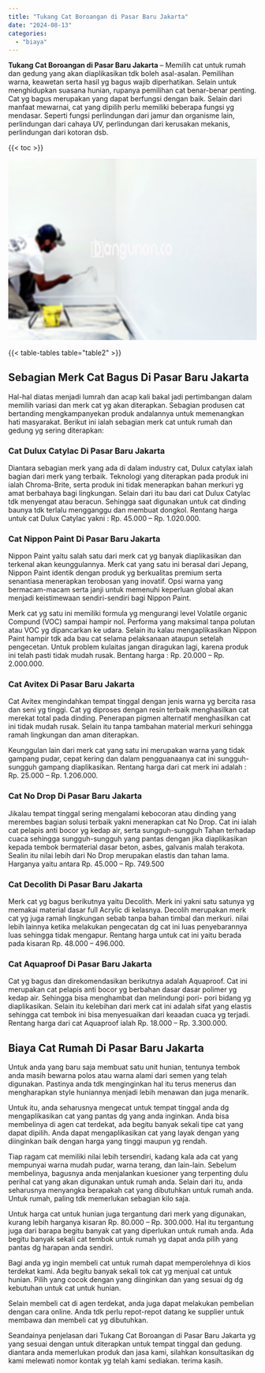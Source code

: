 ```yaml
---
title: "Tukang Cat Boroangan di Pasar Baru Jakarta"
date: "2024-08-13"
categories: 
  - "biaya"
---
```


**Tukang Cat Boroangan di Pasar Baru Jakarta** – Memilih cat untuk rumah dan gedung yang akan diaplikasikan tdk boleh asal-asalan. Pemilihan warna, keawetan serta hasil yg bagus wajib diperhatikan. Selain untuk menghidupkan suasana hunian, rupanya pemilihan cat benar-benar penting. Cat yg bagus merupakan yang dapat berfungsi dengan baik. Selain dari manfaat mewarnai, cat yang dipilih perlu memiliki beberapa fungsi yg mendasar. Seperti fungsi perlindungan dari jamur dan organisme lain, perlindungan dari cahaya UV, perlindungan dari kerusakan mekanis, perlindungan dari kotoran dsb.

{{< toc >}}

![Tukang Cat Boroangan di Pasar Baru Jakarta](/images/jasa-cat-murah41.png)

{{< table-tables table="table2" >}}

## Sebagian Merk Cat Bagus Di Pasar Baru Jakarta

Hal-hal diatas menjadi lumrah dan acap kali bakal jadi pertimbangan dalam memilih variasi dan merk cat yg akan diterapkan. Sebagian produsen cat bertanding mengkampanyekan produk andalannya untuk memenangkan hati masyarakat. Berikut ini ialah sebagian merk cat untuk rumah dan gedung yg sering diterapkan:

### Cat Dulux Catylac Di Pasar Baru Jakarta

Diantara sebagian merk yang ada di dalam industry cat, Dulux catylax ialah bagian dari merk yang terbaik. Teknologi yang diterapkan pada produk ini ialah Chroma-Brite, serta produk ini tidak menerapkan bahan merkuri yg amat berbahaya bagi lingkungan. Selain dari itu bau dari cat Dulux Catylac tdk menyengat atau beracun. Sehingga saat digunakan untuk cat dinding baunya tdk terlalu mengganggu dan membuat dongkol. Rentang harga untuk cat Dulux Catylac yakni : Rp. 45.000 – Rp. 1.020.000.

### Cat Nippon Paint Di Pasar Baru Jakarta

Nippon Paint yaitu salah satu dari merk cat yg banyak diaplikasikan dan terkenal akan keunggulannya. Merk cat yang satu ini berasal dari Jepang, Nippon Paint identik dengan produk yg berkualitas premium serta senantiasa menerapkan terobosan yang inovatif. Opsi warna yang bermacam-macam serta janji untuk memenuhi keperluan global akan menjadi keistimewaan sendiri-sendiri bagi Nippon Paint.

Merk cat yg satu ini memiliki formula yg mengurangi level Volatile organic Compund (VOC) sampai hampir nol. Performa yang maksimal tanpa polutan atau VOC yg dipancarkan ke udara. Selain itu kalau mengaplikasikan Nippon Paint hampir tdk ada bau cat selama pelaksanaan ataupun setelah pengecetan. Untuk problem kulaitas jangan diragukan lagi, karena produk ini telah pasti tidak mudah rusak. Bentang harga : Rp. 20.000 – Rp. 2.000.000.

### Cat Avitex Di Pasar Baru Jakarta

Cat Avitex mengindahkan tempat tinggal dengan jenis warna yg bercita rasa dan seni yg tinggi. Cat yg diproses dengan resin terbaik menghasilkan cat merekat total pada dinding. Penerapan pigmen alternatif menghasilkan cat ini tidak mudah rusak. Selain itu tanpa tambahan material merkuri sehingga ramah lingkungan dan aman diterapkan.

Keunggulan lain dari merk cat yang satu ini merupakan warna yang tidak gampang pudar, cepat kering dan dalam pengguanaanya cat ini sungguh-sungguh gampang diaplikasikan. Rentang harga dari cat merk ini adalah : Rp. 25.000 – Rp. 1.206.000.

### Cat No Drop Di Pasar Baru Jakarta

Jikalau tempat tinggal sering mengalami kebocoran atau dinding yang merembes bagian solusi terbaik yakni menerapkan cat No Drop. Cat ini ialah cat pelapis anti bocor yg kedap air, serta sungguh-sungguh Tahan terhadap cuaca sehingga sungguh-sungguh yang pantas dengan jika diaplikasikan kepada tembok bermaterial dasar beton, asbes, galvanis malah terakota. Sealin itu nilai lebih dari No Drop merupakan elastis dan tahan lama. Harganya yaitu antara Rp. 45.000 – Rp. 749.500

### Cat Decolith Di Pasar Baru Jakarta

Merk cat yg bagus berikutnya yaitu Decolith. Merk ini yakni satu satunya yg memakai material dasar full Acrylic di kelasnya. Decolih merupakan merk cat yg juga ramah lingkungan sebab tanpa bahan timbal dan merkuri. nilai lebih lainnya ketika melakukan pengecatan dg cat ini luas penyebarannya luas sehingga tidak mengapur. Rentang harga untuk cat ini yaitu berada pada kisaran Rp. 48.000 – 496.000.

### Cat Aquaproof Di Pasar Baru Jakarta

Cat yg bagus dan direkomendasikan berikutnya adalah Aquaproof. Cat ini merupakan cat pelapis anti bocor yg berbahan dasar dasar polimer yg kedap air. Sehingga bisa menghambat dan melindungi pori- pori bidang yg diaplikasikan. Selain itu kelebihan dari merk cat ini adalah sifat yang elastis sehingga cat tembok ini bisa menyesuaikan dari keaadan cuaca yg terjadi. Rentang harga dari cat Aquaproof ialah Rp. 18.000 – Rp. 3.300.000.

## Biaya Cat Rumah Di Pasar Baru Jakarta

Untuk anda yang baru saja membuat satu unit hunian, tentunya tembok anda masih bewarna polos atau warna alami dari semen yang telah digunakan. Pastinya anda tdk menginginkan hal itu terus menerus dan mengharapkan style huniannya menjadi lebih menawan dan juga menarik.

Untuk itu, anda seharusnya mengecat untuk tempat tinggal anda dg mengaplikasikan cat yang pantas dg yang anda inginkan. Anda bisa membelinya di agen cat terdekat, ada begitu banyak sekali tipe cat yang dapat dipilih. Anda dapat mengaplikasikan cat yang layak dengan yang diinginkan baik dengan harga yang tinggi maupun yg rendah.

Tiap ragam cat memiliki nilai lebih tersendiri, kadang kala ada cat yang mempunyai warna mudah pudar, warna terang, dan lain-lain. Sebelum membelinya, bagusnya anda menjalankan kuesioner yang terpenting dulu perihal cat yang akan digunakan untuk rumah anda. Selain dari itu, anda seharusnya menyangka berapakah cat yang dibutuhkan untuk rumah anda. Untuk rumah, paling tdk memerlukan sebagian kilo saja.

Untuk harga cat untuk hunian juga tergantung dari merk yang digunakan, kurang lebih harganya kisaran Rp. 80.000 – Rp. 300.000. Hal itu tergantung juga dari barapa begitu banyak cat yang diperlukan untuk rumah anda. Ada begitu banyak sekali cat tembok untuk rumah yg dapat anda pilih yang pantas dg harapan anda sendiri.

Bagi anda yg ingin membeli cat untuk rumah dapat memperolehnya di kios terdekat kami. Ada begitu banyak sekali tok cat yg menjual cat untuk hunian. Pilih yang cocok dengan yang diinginkan dan yang sesuai dg dg kebutuhan untuk cat untuk hunian.

Selain membeli cat di agen terdekat, anda juga dapat melakukan pembelian dengan cara online. Anda tdk perlu repot-repot datang ke supplier untuk membawa dan membeli cat yg dibutuhkan.

Seandainya penjelasan dari Tukang Cat Boroangan di Pasar Baru Jakarta yg yang sesuai dengan untuk diterapkan untuk tempat tinggal dan gedung. diantara anda memerlukan produk dan jasa kami, silahkan konsultasikan dg kami melewati nomor kontak yg telah kami sediakan. terima kasih.
